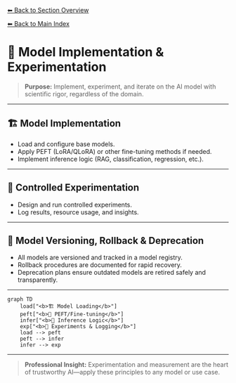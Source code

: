 [⬅ Back to Section Overview](README.md)

[⬅ Back to Main Index](../../INDEX.md)

# 🤖 Model Implementation & Experimentation

> **Purpose:**
> Implement, experiment, and iterate on the AI model with scientific rigor, regardless of the domain.

---

## 🏗️ Model Implementation

- Load and configure base models.
- Apply PEFT (LoRA/QLoRA) or other fine-tuning methods if needed.
- Implement inference logic (RAG, classification, regression, etc.).

---

## 🧪 Controlled Experimentation

- Design and run controlled experiments.
- Log results, resource usage, and insights.

---

## 🔄 Model Versioning, Rollback & Deprecation

- All models are versioned and tracked in a model registry.
- Rollback procedures are documented for rapid recovery.
- Deprecation plans ensure outdated models are retired safely and transparently.

---

```mermaid
graph TD
    load["<b>🏗️ Model Loading</b>"]
    peft["<b>🔧 PEFT/Fine-tuning</b>"]
    infer["<b>🤖 Inference Logic</b>"]
    exp["<b>🧪 Experiments & Logging</b>"]
    load --> peft
    peft --> infer
    infer --> exp
```

---

> **Professional Insight:**
> Experimentation and measurement are the heart of trustworthy AI—apply these principles to any model or use case.
